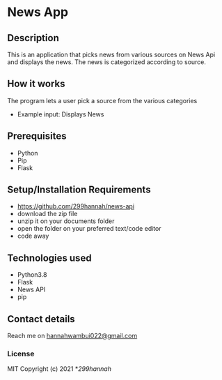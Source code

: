 # News App
## Description
This is an application that picks news from various sources on News Api and displays the news. The news is categorized according to source.
## How it works
The program lets a user pick a source from the various categories
* Example input: Displays News

## Prerequisites
* Python
* Pip
* Flask

## Setup/Installation Requirements
* https://github.com/299hannah/news-api
* download the zip file
* unzip it on your documents folder
* open the folder on your preferred text/code editor
* code away

## Technologies used
* Python3.8
* Flask
* News API
* pip
## Contact details
Reach me on  hannahwambui022@gmail.com
### License
MIT
Copyright (c) 2021 **299hannah*